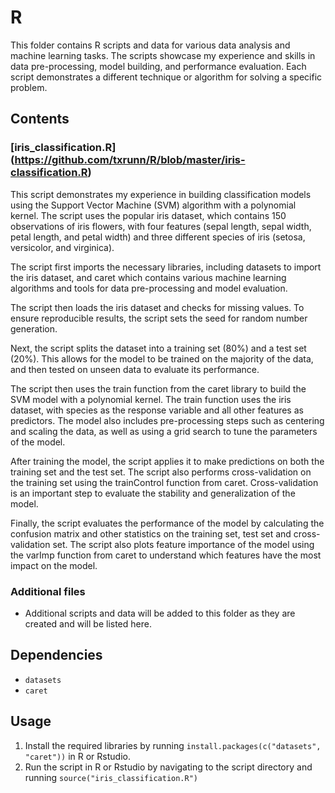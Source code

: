 # R
This folder contains R scripts and data for various data analysis and machine learning tasks. The scripts showcase my experience and skills in data pre-processing, model building, and performance evaluation. Each script demonstrates a different technique or algorithm for solving a specific problem.

## Contents

### [iris_classification.R] (https://github.com/txrunn/R/blob/master/iris-classification.R)
This script demonstrates my experience in building classification models using the Support Vector Machine (SVM) algorithm with a polynomial kernel. The script uses the popular iris dataset, which contains 150 observations of iris flowers, with four features (sepal length, sepal width, petal length, and petal width) and three different species of iris (setosa, versicolor, and virginica).

The script first imports the necessary libraries, including datasets to import the iris dataset, and caret which contains various machine learning algorithms and tools for data pre-processing and model evaluation.

The script then loads the iris dataset and checks for missing values. To ensure reproducible results, the script sets the seed for random number generation.

Next, the script splits the dataset into a training set (80%) and a test set (20%). This allows for the model to be trained on the majority of the data, and then tested on unseen data to evaluate its performance.

The script then uses the train function from the caret library to build the SVM model with a polynomial kernel. The train function uses the iris dataset, with species as the response variable and all other features as predictors. The model also includes pre-processing steps such as centering and scaling the data, as well as using a grid search to tune the parameters of the model.

After training the model, the script applies it to make predictions on both the training set and the test set. The script also performs cross-validation on the training set using the trainControl function from caret. Cross-validation is an important step to evaluate the stability and generalization of the model.

Finally, the script evaluates the performance of the model by calculating the confusion matrix and other statistics on the training set, test set and cross-validation set. The script also plots feature importance of the model using the varImp function from caret to understand which features have the most impact on the model.

### Additional files
- Additional scripts and data will be added to this folder as they are created and will be listed here.

## Dependencies
- `datasets`
- `caret`

## Usage
1. Install the required libraries by running `install.packages(c("datasets", "caret"))` in R or Rstudio.
2. Run the script in R or Rstudio by navigating to the script directory and running `source("iris_classification.R")`